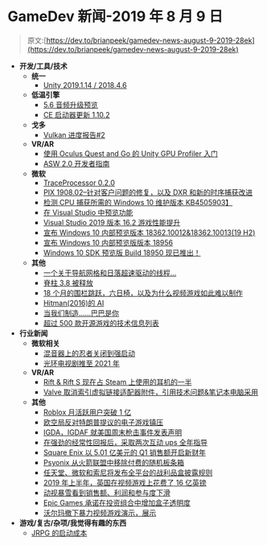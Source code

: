 # GameDev 新闻-2019 年 8 月 9 日

> 原文:[https://dev.to/brianpeek/gamedev-news-august-9-2019-28ek](https://dev.to/brianpeek/gamedev-news-august-9-2019-28ek)

*   **开发/工具/技术**
    *   **统一**
        *   [Unity 2019.1.14 / 2018.4.6](https://unity3d.com/get-unity/download/archive)
    *   **低温引擎**
        *   [5.6 音频升级预览](https://www.cryengine.com/news/56-audio-upgrades-preview#)
        *   [CE 启动器更新 1.10.2](https://www.cryengine.com/news/ce-launcher-update-1102)
    *   **戈多**
        *   [Vulkan 进度报告#2](https://godotengine.org/article/vulkan-progress-report-2)
    *   **VR/AR**
        *   [使用 Oculus Quest and Go 的 Unity GPU Profiler 入门](https://developer.oculus.com/blog/getting-started-w-the-unity-gpu-profiler-for-oculus-quest-and-go/)
        *   [ASW 2.0 开发者指南](https://developer.oculus.com/blog/developer-guide-to-asw-20/)
    *   **微软**
        *   [TraceProcessor 0.2.0](https://blogs.windows.com/windowsdeveloper/2019/08/07/traceprocessor-0-2-0/)
        *   [PIX 1908.02–针对客户问题的修复，以及 DXR 和新的时序捕获改进](https://devblogs.microsoft.com/pix/pix-1908-02/)
        *   [检测 CPU 捕获所需的 Windows 10 维护版本 KB4505903】](https://devblogs.microsoft.com/pix/windows-10-servicing-release-kb4505903-required-for-instrumented-cpu-captures/)
        *   [在 Visual Studio 中预览功能](https://devblogs.microsoft.com/visualstudio/preview-features-in-visual-studio/)
        *   [Visual Studio 2019 版本 16.2 游戏性能提升](https://devblogs.microsoft.com/cppblog/game-performance-improvements-in-visual-studio-2019-version-16-2/)
        *   [宣布 Windows 10 内部预览版本 18362.10012&18362.10013(19 H2)](https://blogs.windows.com/windowsexperience/2019/08/08/announcing-windows-10-insider-preview-build-18362-10012-18362-10013-19h2/#s49QLexe1FUaB6MT.97)
        *   [宣布 Windows 10 内部预览版版本 18956](https://blogs.windows.com/windowsexperience/2019/08/07/announcing-windows-10-insider-preview-build-18956/)
        *   [Windows 10 SDK 预览版 Build 18950 现已推出！](https://blogs.windows.com/windowsdeveloper/2019/08/06/windows-10-sdk-preview-build-18950-available-now/)
    *   **其他**
        *   [一个关于导航网格和日落超速驱动的线程...](https://www.gamedev.net/articles/programming/artificial-intelligence/a-thread-about-navigation-mesh-and-sunset-overdrive-r5094/)
        *   [脊柱 3.8 被释放](https://www.gamedev.net/news/spine-38-released-r992/)
        *   [18 个月的围栏跳跃，六日椅，以及为什么视频游戏如此难以制作](https://www.polygon.com/features/2019/8/7/20755231/the-18-month-fence-hop-the-six-day-chair-remedy-control-and-why-video-games-are-so-hard-to-make)
        *   [Hitman(2016)的 AI](https://www.gamasutra.com/blogs/TommyThompson/20190807/346425/The_AI_of_Hitman_2016.php)
        *   [当我们制造……巴巴是你](https://www.mcvuk.com/when-we-made-baba-is-you/)
        *   [超过 500 款开源游戏的技术信息列表](https://www.gamedev.net/news/list-of-over-500-open-source-games-with-technical-infos-r1003/)
*   **行业新闻**
    *   **微软相关**
        *   [混音器上的忍者关闭到强启动](https://www.gamesindustry.biz/articles/2019-08-05-ninja-off-to-strong-start-on-mixer)
        *   [光环电视剧推至 2021 年](https://www.gamesindustry.biz/articles/2019-08-02-halo-tv-series-pushed-to-2021)
    *   **VR/AR**
        *   [Rift & Rift S 现在占 Steam 上使用的耳机的一半](https://www.roadtovr.com/oculus-rift-s-account-half-headsets-steam-survey-july-2019/)
        *   [Valve 取消索引虚拟链接适配器附件，引用技术问题&笔记本电脑采用](https://www.roadtovr.com/valve-index-virtuallink-adapter-canceled/)
    *   **其他**
        *   [Roblox 月活跃用户突破 1 亿](https://www.gamasutra.com/view/news/348047/Roblox_has_surpassed_100_million_monthly_active_users.php)
        *   [欧空局反对特朗普提议的电子游戏镇压](https://www.gamesindustry.biz/articles/2019-08-06-esa-defends-against-trumps-proposed-video-game-crackdown)
        *   [IGDA，IGDAF 就美国周末枪击事件发表声明](https://www.gamesindustry.biz/articles/2019-08-06-igda-igdaf-issues-statement-on-weekend-shootings-in-the-us)
        *   [在强劲的经常性回报后，采取两次互动 ups 全年指导](https://www.gamesindustry.biz/articles/2019-08-05-take-two-interactive-ups-full-year-guidance-following-strong-recurrent-returns)
        *   [Square Enix 以 5.01 亿美元的 Q1 销售额开启新财年](https://www.gamesindustry.biz/articles/2019-08-06-square-enix-kicks-off-financial-year-with-q1-sales-of-usd501m)
        *   [Psyonix 从火箭联盟中移除付费的随机板条箱](https://www.gamesindustry.biz/articles/2019-08-06-psyonix-removes-paid-randomized-crates-from-rocket-league)
        *   [任天堂、微软和索尼将发布全平台的战利品盒披露规则](https://www.gamasutra.com/view/news/348223/Nintendo_Microsoft_and_Sony_to_launch_platformwide_rules_on_loot_box_disclosures.php)
        *   [2019 年上半年，英国在视频游戏上花费了 16 亿英镑](https://www.gamesindustry.biz/articles/2019-08-08-uk-spent-1-6bn-on-video-games-in-the-first-half-of-2019)
        *   [动视暴雪看到销售额、利润和参与度下滑](https://www.gamesindustry.biz/articles/2019-08-08-activision-blizzard-sees-sagging-sales-profit-engagement)
        *   [Epic Games 承诺在投资组合中增加盒子透明度](https://www.gamesindustry.biz/articles/2019-08-09-epic-games-commits-to-loot-box-transparency-across-portfolio)
        *   [沃尔玛撤下暴力视频游戏演示，展示](https://www.gamesindustry.biz/articles/2019-08-08-walmart-taking-down-violent-video-game-demos-displays)
*   **游戏/复古/杂项/我觉得有趣的东西**
    *   [JRPG 的启动成本](http://www.significant-bits.com/the-jrpg-startup-cost/)